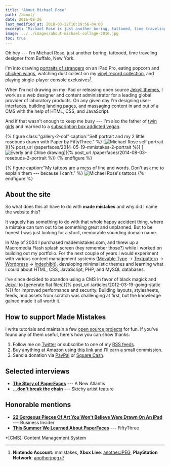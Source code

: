 ```yaml
---
title: "About Michael Rose"
path: /about/
date: 2016-08-26
last_modified_at: 2018-03-22T10:19:56-04:00
excerpt: "Michael Rose is just another boring, tattooed, time traveling designer from Buffalo New York."
image: ../../images/about-michael-collage-2016.jpg
toc: true
---
```


Oh hey --- I'm Michael Rose, just another boring, tattooed, time traveling designer from Buffalo, New York.

I'm into drawing [portraits of strangers](/procreate-paintings/) on an iPad Pro, eating popcorn and [chicken wings](http://www.duffswings.com "Duff's Famous Wings"), watching dust collect on my [vinyl record collection](http://www.discogs.com/user/mmistakes/collection), and playing single-player console exclusives[^videogames].

[^videogames]: **Nintendo Account:** mmistakes, **Xbox Live**: [anotherJPEG](https://account.xbox.com/en-US/Profile?gamerTag=anotherJPEG), **PlayStation Network**: [anotherjpeg](https://my.playstation.com/profile/anotherjpeg)

When I'm not drawing on my iPad or releasing open source [Jekyll themes](/work/jekyll-themes/), I work as a web designer and content administrator for a leading global provider of laboratory products. On any given day I'm designing user-interfaces, building landing pages, and massaging content in and out of a CMS with the help of HTML, CSS, and JavaScript.

And if that wasn't enough to keep me busy --- I'm also the father of [twin girls](/tag/twins/) and married to a [subscription box addicted vegan](https://2littlerosebuds.com "Wendy Rose").

{% figure class:"gallery-2-col" caption:"Self portrait and my 2 little rosebuds drawn with Paper by FiftyThree." %}
[![Michael Rose self portrait](/assets/images/michael-rose-paper-portrait-sidebar.jpg)]({% post_url /paperfaces/2014-05-19-mmistakes-2-portrait %})
[![Everly and Chloe drawing](/assets/images/paperfaces-rosebuds-2-900.jpg)]({% post_url /paperfaces/2014-08-03-rosebuds-2-portrait %})
{% endfigure %}

{% figure caption:"My tattoos are a mess of line and words. Don't ask me to explain them --- because I can't." %}
![Michael Rose's tattoos](/assets/images/michael-rose-tattoos.png)
{% endfigure %}

## About the site

So what does this all have to do with **made mistakes** and why did I name the website this? 

It vaguely has something to do with that whole happy accident thing, where a mistake can turn out to be something great and unplanned. But to be honest I was just looking for a short, memorable sounding domain name.

In May of 2004 I purchased mademistakes.com, and threw up a Macromedia Flash splash screen (hey remember those?) while I worked on building out my portfolio. For the next couple of years I would experiment with various content management systems ([Movable Type](http://www.movabletype.org/) → [Textpattern](http://textpattern.com/) → [Wordpress](http://wordpress.org/) → [Indexhibit](http://www.indexhibit.org/)), developing minimalistic themes and learning what I could about HTML, CSS, JavaScript, PHP, and MySQL databases.

I've since decided to abandon using a CMS in favor of black magick and [Jekyll](http://jekyllrb.com/) to [generate flat files]({% post_url /articles/2012-03-19-going-static %}) for improved performance and security. Building layouts, stylesheets, feeds, and assets from scratch was challenging at first, but the knowledge gained made it all worth it.

## How to support Made Mistakes

I write tutorials and maintain a few [open source projects](https://github.com/mmistakes?utf8=%E2%9C%93&tab=repositories&q=&type=source&language=) for fun. If you've found any of them useful, here's how you can show thanks:

1.  Follow me on [Twitter](https://twitter.com/mmistakes) or subscribe to one of my [RSS feeds](/support/#subscribe-to-the-feeds).
2.  Buy anything at Amazon using [this link](https://www.amazon.com/?_encoding=UTF8&camp=1789&creative=390957&linkCode=ur2&tag=mademist-20&linkId=P557QDXPWEYIZTDS) and I'll earn a small commission.
3.  Send a donation via [PayPal](https://www.paypal.me/mmistakes) or [Square Cash](https://cash.me/$mmistakes).

## Selected interviews

- [**The Story of PaperFaces**](https://web.archive.org/web/20140216060340/http://anewatlantis.com/2013/01/the-story-of-paperfaces/) --- A New Atlantis
- [**...don't break the chain**](http://blog.sktchy.com/post/78751385093/dont-break-the-chain) --- Sktchy artist feature

## Honorable mentions

- [**22 Gorgeous Pieces Of Art You Won't Believe Were Drawn On An iPad**](http://www.businessinsider.com/gorgeous-ipad-art-2015-1?op=1) --- Business Insider
- [**This Summer We Learned About PaperFaces**](http://madewithpaper.fiftythree.com/post/36767754768/this-summer-we-learned-about-paper-faces-by) --- FiftyThree

*[CMS]: Content Management System
